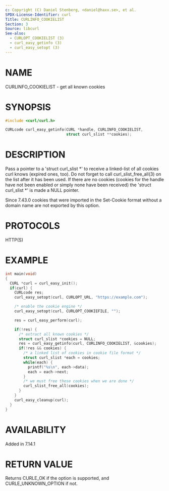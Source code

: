 ```yaml
---
c: Copyright (C) Daniel Stenberg, <daniel@haxx.se>, et al.
SPDX-License-Identifier: curl
Title: CURLINFO_COOKIELIST
Section: 3
Source: libcurl
See-also:
  - CURLOPT_COOKIELIST (3)
  - curl_easy_getinfo (3)
  - curl_easy_setopt (3)
---
```


# NAME

CURLINFO_COOKIELIST - get all known cookies

# SYNOPSIS

~~~c
#include <curl/curl.h>

CURLcode curl_easy_getinfo(CURL *handle, CURLINFO_COOKIELIST,
                           struct curl_slist **cookies);
~~~

# DESCRIPTION

Pass a pointer to a 'struct curl_slist *' to receive a linked-list of all
cookies curl knows (expired ones, too). Do not forget to call
curl_slist_free_all(3) on the list after it has been used. If there are no
cookies (cookies for the handle have not been enabled or simply none have been
received) the 'struct curl_slist *' is made a NULL pointer.

Since 7.43.0 cookies that were imported in the Set-Cookie format without a
domain name are not exported by this option.

# PROTOCOLS

HTTP(S)

# EXAMPLE

~~~c
int main(void)
{
  CURL *curl = curl_easy_init();
  if(curl) {
    CURLcode res;
    curl_easy_setopt(curl, CURLOPT_URL, "https://example.com");

    /* enable the cookie engine */
    curl_easy_setopt(curl, CURLOPT_COOKIEFILE, "");

    res = curl_easy_perform(curl);

    if(!res) {
      /* extract all known cookies */
      struct curl_slist *cookies = NULL;
      res = curl_easy_getinfo(curl, CURLINFO_COOKIELIST, &cookies);
      if(!res && cookies) {
        /* a linked list of cookies in cookie file format */
        struct curl_slist *each = cookies;
        while(each) {
          printf("%s\n", each->data);
          each = each->next;
        }
        /* we must free these cookies when we are done */
        curl_slist_free_all(cookies);
      }
    }
    curl_easy_cleanup(curl);
  }
}
~~~

# AVAILABILITY

Added in 7.14.1

# RETURN VALUE

Returns CURLE_OK if the option is supported, and CURLE_UNKNOWN_OPTION if not.
